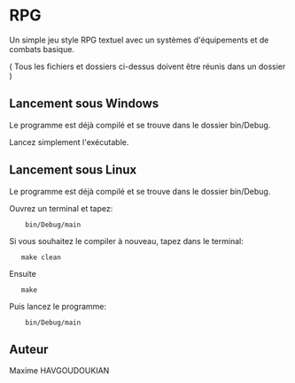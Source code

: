 # RPG

 Un simple jeu style RPG textuel avec un systèmes d'équipements et de combats basique.
  
 ( Tous les fichiers et dossiers ci-dessus doivent être réunis dans un dossier )

## Lancement sous Windows
  
  Le programme est déjà compilé et se trouve dans le dossier bin/Debug.
  
  Lancez simplement l'exécutable.
  
## Lancement sous Linux
  
  Le programme est déjà compilé et se trouve dans le dossier bin/Debug.
  
  Ouvrez un terminal et tapez:
        
        bin/Debug/main 
  Si vous souhaitez le compiler à nouveau, tapez dans le terminal:
       
       make clean
  Ensuite
  
       make
  Puis lancez le programme:      
        
        bin/Debug/main
        
     
## Auteur
  Maxime HAVGOUDOUKIAN
